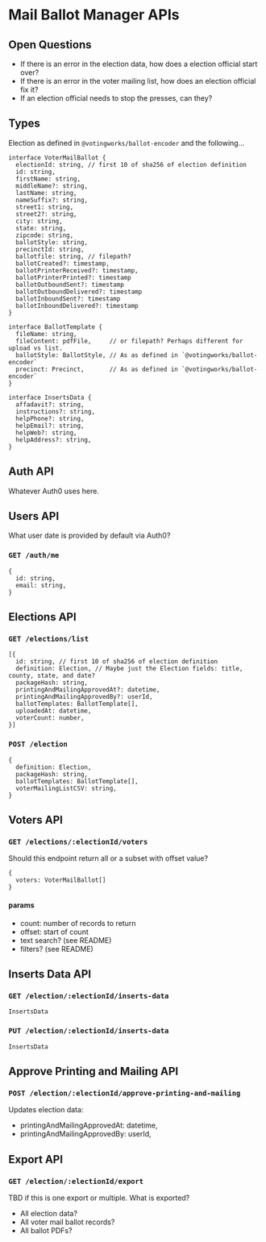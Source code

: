 # Mail Ballot Manager APIs

## Open Questions

- If there is an error in the election data, how does a election official start
  over?
- If there is an error in the voter mailing list, how does an election official
  fix it?
- If an election official needs to stop the presses, can they?

## Types

Election as defined in `@votingworks/ballot-encoder` and the following…

```
interface VoterMailBallot {
  electionId: string, // first 10 of sha256 of election definition
  id: string,
  firstName: string,
  middleName?: string,
  lastName: string,
  nameSuffix?: string,
  street1: string,
  street2?: string,
  city: string,
  state: string,
  zipcode: string,
  ballotStyle: string,
  precinctId: string,
  ballotfile: string, // filepath?
  ballotCreated?: timestamp,
  ballotPrinterReceived?: timestamp,
  ballotPrinterPrinted?: timestamp
  ballotOutboundSent?: timestamp
  ballotOutboundDelivered?: timestamp
  ballotInboundSent?: timestamp
  ballotInboundDelivered?: timestamp
}
```

```
interface BallotTemplate {
  fileName: string,
  fileContent: pdfFile,     // or filepath? Perhaps different for upload vs list.
  ballotStyle: BallotStyle, // As as defined in `@votingworks/ballot-encoder`
  precinct: Precinct,       // As as defined in `@votingworks/ballot-encoder`
}
```

```
interface InsertsData {
  affadavit?: string,
  instructions?: string,
  helpPhone?: string,
  helpEmail?: string,
  helpWeb?: string,
  helpAddress?: string,
}
```

## Auth API

Whatever Auth0 uses here.

## Users API

What user date is provided by default via Auth0?

### `GET /auth/me`

```
{
  id: string,
  email: string,
}
```

## Elections API

### `GET /elections/list`

```
[{
  id: string, // first 10 of sha256 of election definition
  definition: Election, // Maybe just the Election fields: title, county, state, and date?
  packageHash: string,
  printingAndMailingApprovedAt?: datetime,
  printingAndMailingApprovedBy?: userId,
  ballotTemplates: BallotTemplate[],
  uploadedAt: datetime,
  voterCount: number,
}]
```

### `POST /election`

```
{
  definition: Election,
  packageHash: string,
  ballotTemplates: BallotTemplate[],
  voterMailingListCSV: string,
}
```

## Voters API

### `GET /elections/:electionId/voters`

Should this endpoint return all or a subset with offset value?

```
{
  voters: VoterMailBallot[]
}
```

#### params

- count: number of records to return
- offset: start of count
- text search? (see README)
- filters? (see README)

## Inserts Data API

### `GET /election/:electionId/inserts-data`

```
InsertsData
```

### `PUT /election/:electionId/inserts-data`

```
InsertsData
```

## Approve Printing and Mailing API

### `POST /election/:electionId/approve-printing-and-mailing`

Updates election data:

- printingAndMailingApprovedAt: datetime,
- printingAndMailingApprovedBy: userId,

## Export API

### `GET /election/:electionId/export`

TBD if this is one export or multiple. What is exported?

- All election data?
- All voter mail ballot records?
- All ballot PDFs?
